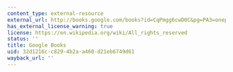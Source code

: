 ```yaml
---
content_type: external-resource
external_url: http://books.google.com/books?id=CqPmgg6cwD0C&pg=PA3=onepage
has_external_license_warning: true
license: https://en.wikipedia.org/wiki/All_rights_reserved
status: ''
title: Google Books
uid: 32d1216c-c829-4b2a-a460-d21eb6749d61
wayback_url: ''
---
```

